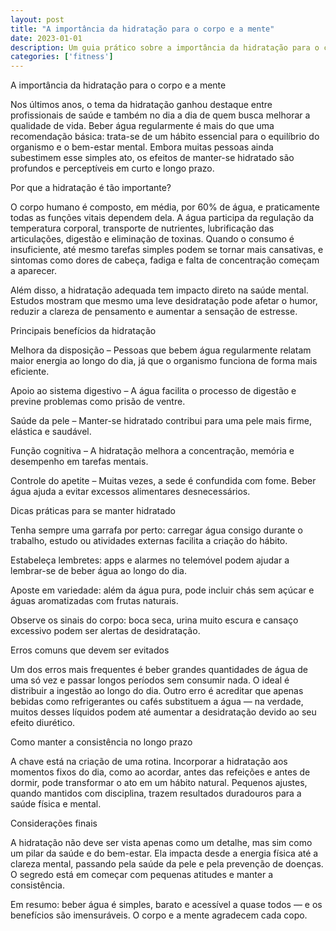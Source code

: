 ```yaml
---
layout: post
title: "A importância da hidratação para o corpo e a mente"
date: 2023-01-01
description: Um guia prático sobre a importância da hidratação para o corpo e a mente, com dicas acessíveis para o dia a dia.
categories: ['fitness']
---
```


A importância da hidratação para o corpo e a mente

Nos últimos anos, o tema da hidratação ganhou destaque entre profissionais de saúde e também no dia a dia de quem busca melhorar a qualidade de vida. Beber água regularmente é mais do que uma recomendação básica: trata-se de um hábito essencial para o equilíbrio do organismo e o bem-estar mental. Embora muitas pessoas ainda subestimem esse simples ato, os efeitos de manter-se hidratado são profundos e perceptíveis em curto e longo prazo.

Por que a hidratação é tão importante?

O corpo humano é composto, em média, por 60% de água, e praticamente todas as funções vitais dependem dela. A água participa da regulação da temperatura corporal, transporte de nutrientes, lubrificação das articulações, digestão e eliminação de toxinas. Quando o consumo é insuficiente, até mesmo tarefas simples podem se tornar mais cansativas, e sintomas como dores de cabeça, fadiga e falta de concentração começam a aparecer.

Além disso, a hidratação adequada tem impacto direto na saúde mental. Estudos mostram que mesmo uma leve desidratação pode afetar o humor, reduzir a clareza de pensamento e aumentar a sensação de estresse.

Principais benefícios da hidratação

Melhora da disposição – Pessoas que bebem água regularmente relatam maior energia ao longo do dia, já que o organismo funciona de forma mais eficiente.

Apoio ao sistema digestivo – A água facilita o processo de digestão e previne problemas como prisão de ventre.

Saúde da pele – Manter-se hidratado contribui para uma pele mais firme, elástica e saudável.

Função cognitiva – A hidratação melhora a concentração, memória e desempenho em tarefas mentais.

Controle do apetite – Muitas vezes, a sede é confundida com fome. Beber água ajuda a evitar excessos alimentares desnecessários.

Dicas práticas para se manter hidratado

Tenha sempre uma garrafa por perto: carregar água consigo durante o trabalho, estudo ou atividades externas facilita a criação do hábito.

Estabeleça lembretes: apps e alarmes no telemóvel podem ajudar a lembrar-se de beber água ao longo do dia.

Aposte em variedade: além da água pura, pode incluir chás sem açúcar e águas aromatizadas com frutas naturais.

Observe os sinais do corpo: boca seca, urina muito escura e cansaço excessivo podem ser alertas de desidratação.

Erros comuns que devem ser evitados

Um dos erros mais frequentes é beber grandes quantidades de água de uma só vez e passar longos períodos sem consumir nada. O ideal é distribuir a ingestão ao longo do dia. Outro erro é acreditar que apenas bebidas como refrigerantes ou cafés substituem a água — na verdade, muitos desses líquidos podem até aumentar a desidratação devido ao seu efeito diurético.

Como manter a consistência no longo prazo

A chave está na criação de uma rotina. Incorporar a hidratação aos momentos fixos do dia, como ao acordar, antes das refeições e antes de dormir, pode transformar o ato em um hábito natural. Pequenos ajustes, quando mantidos com disciplina, trazem resultados duradouros para a saúde física e mental.

Considerações finais

A hidratação não deve ser vista apenas como um detalhe, mas sim como um pilar da saúde e do bem-estar. Ela impacta desde a energia física até a clareza mental, passando pela saúde da pele e pela prevenção de doenças. O segredo está em começar com pequenas atitudes e manter a consistência.

Em resumo: beber água é simples, barato e acessível a quase todos — e os benefícios são imensuráveis. O corpo e a mente agradecem cada copo.
